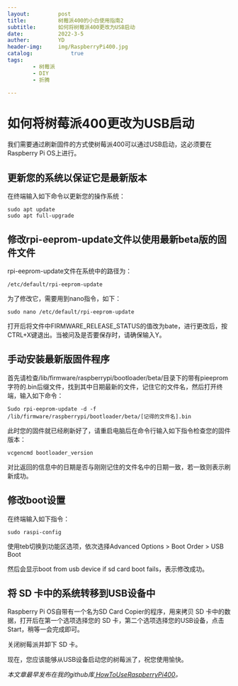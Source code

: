 ```yaml
---
layout:         post
title:          树莓派400的小白使用指南2
subtitle:       如何将树莓派400更改为USB启动
date:           2022-3-5
auther:         YD
header-img:     img/RaspberryPi400.jpg
catalog:            true
tags:
        - 树莓派
        - DIY
        - 折腾

---
```


# 如何将树莓派400更改为USB启动

我们需要通过刷新固件的方式使树莓派400可以通过USB启动，这必须要在Raspberry Pi OS上进行。

## 更新您的系统以保证它是最新版本

在终端输入如下命令以更新您的操作系统：

```shell
sudo apt update
sudo apt full-upgrade
```

## 修改rpi-eeprom-update文件以使用最新beta版的固件文件

rpi-eeprom-update文件在系统中的路径为：

```shell
/etc/default/rpi-eeprom-update
```

为了修改它，需要用到nano指令，如下：

```shell
sudo nano /etc/default/rpi-eeprom-update
```

打开后将文件中FIRMWARE_RELEASE_STATUS的值改为bate，进行更改后，按CTRL+X键退出。当被问及是否要保存时，请确保输入Y。

## 手动安装最新版固件程序

首先请检查/lib/firmware/raspberrypi/bootloader/beta/目录下的带有pieeprom字符的.bin后缀文件，找到其中日期最新的文件，记住它的文件名，然后打开终端，输入如下命令：

```shell
Sudo rpi-eeprom-update -d -f /lib/firmware/raspberrypi/bootloader/beta/[记得的文件名].bin
```

此时您的固件就已经刷新好了，请重启电脑后在命令行输入如下指令检查您的固件版本：

```shell
vcgencmd bootloader_version
```

对比返回的信息中的日期是否与刚刚记住的文件名中的日期一致，若一致则表示刷新成功。

## 修改boot设置

在终端输入如下指令：

```shell
sudo raspi-config
```

使用teb切换到功能区选项，依次选择Advanced Options > Boot Order > USB Boot

然后会显示boot from usb device if sd card boot fails，表示修改成功。

## 将 SD 卡中的系统转移到USB设备中

Raspberry Pi OS自带有一个名为SD Card Copier的程序，用来拷贝 SD 卡中的数据，打开后在第一个选项选择您的 SD 卡，第二个选项选择您的USB设备，点击Start，稍等一会完成即可。

关闭树莓派并卸下 SD 卡。

现在，您应该能够从USB设备启动您的树莓派了，祝您使用愉快。

*本文章最早发布在我的github库[ HowToUseRaspberryPi400](https://github.com/devilYD/HowToUseRaspberryPi400)。*